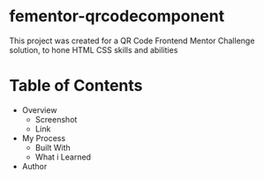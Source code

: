 # fementor-qrcodecomponent
This project was created for a QR Code Frontend Mentor Challenge solution, to hone HTML CSS skills and abilities

<h1>Table of Contents</h1>
<ul>
  <li>
    Overview 
    <ul>
      <li>Screenshot</li>
      <li>Link</li>
    </ul>
  </li>
  <li>
    My Process 
    <ul>
      <li>Built With</li>
      <li>What i Learned</li>
    </ul>
  </li>
  <li>
    Author
  </li>
</ul>
